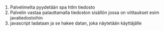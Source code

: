 1. Palvelimelta pyydetään spa htlm tiedosto
2. Palvelin vastaa palauttamalla tiedoston sisällön jossa on viittaukset esim javatiedostoihin
3. javascript ladataan ja se hakee datan, joka näytetään käyttäjälle
